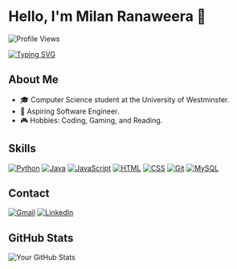 # Hello, I'm Milan Ranaweera 👋

![Profile Views](https://komarev.com/ghpvc/?username=MilanRanaweera&color=blue)

[![Typing SVG](https://readme-typing-svg.herokuapp.com?font=Fira+Code&duration=4000&pause=1000&color=F75C7E&width=435&lines=Computer+Science+Student;Aspiring+Software+Engineer;Learning+Machine+Learning)](https://github.com/MilanRanaweera)

## About Me

- 🎓 Computer Science student at the University of Westminster.
- 💼 Aspiring Software Engineer.
- 🎮 Hobbies: Coding, Gaming, and Reading.

## Skills

[![Python](https://img.shields.io/badge/Python-3776AB?style=for-the-badge&logo=python&logoColor=white)](https://www.python.org/)
[![Java](https://img.shields.io/badge/Java-007396?style=for-the-badge&logo=java&logoColor=white)](https://www.java.com/en/)
[![JavaScript](https://img.shields.io/badge/JavaScript-F7DF1E?style=for-the-badge&logo=javascript&logoColor=black)](https://www.javascript.com/)
[![HTML](https://img.shields.io/badge/HTML-E34F26?style=for-the-badge&logo=html5&logoColor=white)](https://html.com/)
[![CSS](https://img.shields.io/badge/CSS-1572B6?style=for-the-badge&logo=css3&logoColor=white)](https://developer.mozilla.org/en-US/docs/Web/CSS)
[![Git](https://img.shields.io/badge/Git-F05032?style=for-the-badge&logo=git&logoColor=white)](https://git-scm.com/)
[![MySQL](https://img.shields.io/badge/MySQL-4479A1?style=for-the-badge&logo=mysql&logoColor=white)](https://www.mysql.com/)


## Contact

[![Gmail](https://img.shields.io/badge/Gmail-D14836?style=for-the-badge&logo=gmail&logoColor=white)](mailto:milanranaweera44@gmail.com)
[![LinkedIn](https://img.shields.io/badge/LinkedIn-0077B5?style=for-the-badge&logo=linkedin&logoColor=white)](https://www.linkedin.com/in/ishara-ranaweera-946897310/)


## GitHub Stats

![Your GitHub Stats](https://github-readme-stats.vercel.app/api?username=MilanRanaweera&show_icons=true&theme=radical)


